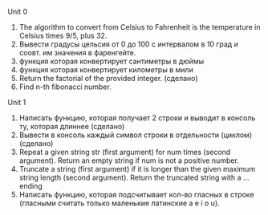 Unit 0

1. The algorithm to convert from Celsius to Fahrenheit is the temperature in Celsius times 9/5, plus 32.
1. Вывести градусы цельсия от 0 до 100 с интервалом в 10 град и соовт. им значения в фаренгейте.
1. функция которая конвертирует сантиметры в дюймы
1. функция которая конвертирует километры в мили
2. Return the factorial of the provided integer. (сделано)
3. Find n-th fibonacci number.

Unit 1

1. Написать функцию, которая получает 2 строки и выводит в консоль ту, которая длиннее (сделано)
1. Вывести в консоль каждый символ строки в отдельности (циклом) (сделано)
1. Repeat a given string str (first argument) for num times (second argument). Return an empty string if num is not a positive number.
1. Truncate a string (first argument) if it is longer than the given maximum string length (second argument). Return the truncated string with a ... ending
1. Написать функцию, которая подсчитывает кол-во гласных в строке (гласными считать только маленькие латинские
a e i o u).